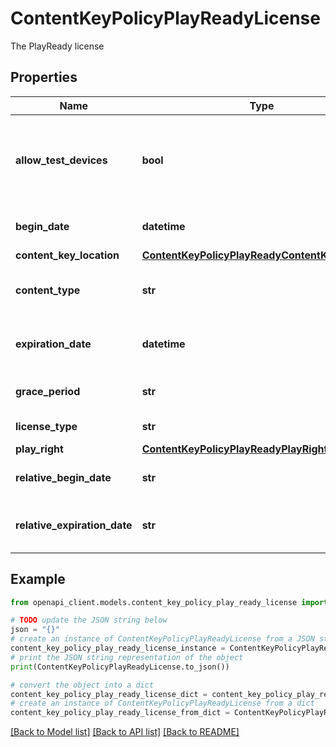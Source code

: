 # ContentKeyPolicyPlayReadyLicense

The PlayReady license

## Properties

Name | Type | Description | Notes
------------ | ------------- | ------------- | -------------
**allow_test_devices** | **bool** | A flag indicating whether test devices can use the license. | 
**begin_date** | **datetime** | The begin date of license | [optional] 
**content_key_location** | [**ContentKeyPolicyPlayReadyContentKeyLocation**](ContentKeyPolicyPlayReadyContentKeyLocation.md) |  | 
**content_type** | **str** | The PlayReady content type. | 
**expiration_date** | **datetime** | The expiration date of license. | [optional] 
**grace_period** | **str** | The grace period of license. | [optional] 
**license_type** | **str** | The license type. | 
**play_right** | [**ContentKeyPolicyPlayReadyPlayRight**](ContentKeyPolicyPlayReadyPlayRight.md) |  | [optional] 
**relative_begin_date** | **str** | The relative begin date of license. | [optional] 
**relative_expiration_date** | **str** | The relative expiration date of license. | [optional] 

## Example

```python
from openapi_client.models.content_key_policy_play_ready_license import ContentKeyPolicyPlayReadyLicense

# TODO update the JSON string below
json = "{}"
# create an instance of ContentKeyPolicyPlayReadyLicense from a JSON string
content_key_policy_play_ready_license_instance = ContentKeyPolicyPlayReadyLicense.from_json(json)
# print the JSON string representation of the object
print(ContentKeyPolicyPlayReadyLicense.to_json())

# convert the object into a dict
content_key_policy_play_ready_license_dict = content_key_policy_play_ready_license_instance.to_dict()
# create an instance of ContentKeyPolicyPlayReadyLicense from a dict
content_key_policy_play_ready_license_from_dict = ContentKeyPolicyPlayReadyLicense.from_dict(content_key_policy_play_ready_license_dict)
```
[[Back to Model list]](../README.md#documentation-for-models) [[Back to API list]](../README.md#documentation-for-api-endpoints) [[Back to README]](../README.md)


